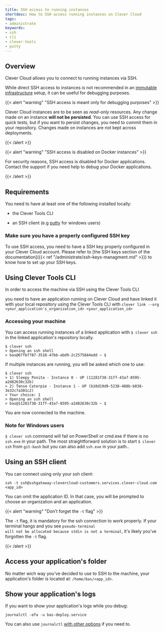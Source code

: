 ```yaml
---
title: SSH access to running instances
shortdesc: How to SSH access running instances on Clever Cloud
tags:
- administrate
keywords:
- ssh
- cli
- clever-tools
- putty
---
```


## Overview

Clever Cloud allows you to connect to running instances via SSH.

While direct SSH access to instances is not recommended in an [immutable infrastructure](https://boxfuse.com/blog/no-ssh.html) setup, it can be useful for debugging purposes.

{{< alert "warning" "SSH access is meant only for debugging purposes" >}}
    <p>
    Clever Cloud instances are to be seen as <i>read-only</i> resources. Any change made on an instance <b>will not be persisted</b>. You can use SSH access for quick tests, but if you want to persist changes, you need to commit them in your repository. Changes made on instances are not kept across deployments.
    </p>
{{< /alert >}}

{{< alert "warning" "SSH access is disabled on Docker instances" >}}
    <p>
    For security reasons, SSH access is disabled for Docker applications. Contact the support if you need help to debug your Docker applications.
    </p>
{{< /alert >}}


## Requirements

You need to have at least one of the following installed locally:
* the Clever Tools CLI

[//]: # (ref "/getting-started/clever-tools-intro.md)

* an SSH client (e.g [putty](https://putty.org/) for windows users)

### Make sure you have a properly configured SSH key

To use SSH access, you need to have a SSH key properly configured in your Clever Cloud account. Please refer to [the SSH keys section of the documentation]({{< ref "/administrate/ssh-keys-managment.md" >}}) to know how to set up your SSH keys.

## Using Clever Tools CLI

In order to access the machine via SSH using the Clever Tools CLI

[//]: # (ref "/getting-started/clever-tools-intro.md)

you need to have an application running on Clever Cloud and have linked it with your local repository using the Clever Tools CLI with `clever link --org <your_application's_organization_id> <your_application_id>`

### Accessing your machine

You can access running instances of a linked application with `$ clever ssh` in the linked application's repository locally.

    $ clever ssh
    > Opening an ssh shell
    > bas@67fbf787-3518-47bb-abd9-2c2575844edd ~ $

If multiple instances are running, you will be asked which one to use:

    $ clever ssh
    > 1) Sleepy Ponita - Instance 0 - UP (11281f38-31ff-43a7-8595-a2d82630c32b)
    > 2) Tense Caterpie - Instance 1 - UP (b10d19d9-5238-408b-b038-3e32c7a301c2)
    > Your choice: 1
    > Opening an ssh shell
    > bas@11281f38-31ff-43a7-8595-a2d82630c32b ~ $
    
You are now connected to the machine.

### Note for Windows users
`$ clever ssh` command will fail on PowerShell or cmd.exe if there is no `ssh.exe` in your path. 
The most straightforward solution is to start `$ clever ssh` from `git-bash` but you can also add `ssh.exe` in your path..

## Using an SSH client

You can connect using only your ssh client:

    ssh -t ssh@sshgateway-clevercloud-customers.services.clever-cloud.com <app_id>

You can omit the application ID. In that case, you will be prompted to choose an organization and an application.

{{< alert "warning" "Don't forget the <code>-t</code> flag" >}}
    <p>
        The <code>-t</code> flag, it is mandatory for the ssh connection to work properly.
        If your terminal hangs and you see <code>pseudo-terminal will not be allocated because stdin is not a terminal</code>, it's likely you've forgotten the <code>-t</code> flag.
    </p>
{{< /alert >}}


## Access your application's folder

No matter wich way you've decided to use to SSH to the machine, your application's folder is located at: `/home/bas/<app_id>`.

## Show your application's logs

If you want to show your application's logs while you debug:

    journalctl -efa -u bas-deploy.service

You can also use `journalctl` [with other options](https://www.commandlinux.com/man-page/man1/journalctl.1.html) if you need to.

